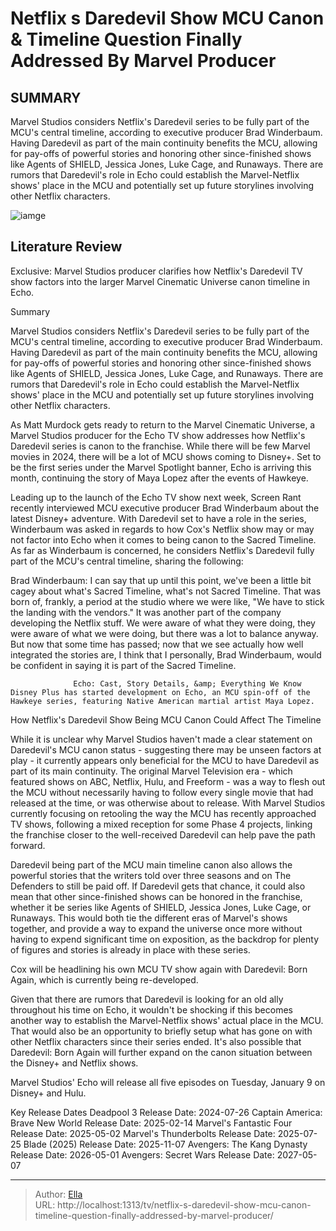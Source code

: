 # Netflix s Daredevil Show MCU Canon &amp; Timeline Question Finally Addressed By Marvel Producer


## SUMMARY 



  Marvel Studios considers Netflix&#39;s Daredevil series to be fully part of the MCU&#39;s central timeline, according to executive producer Brad Winderbaum.   Having Daredevil as part of the main continuity benefits the MCU, allowing for pay-offs of powerful stories and honoring other since-finished shows like Agents of SHIELD, Jessica Jones, Luke Cage, and Runaways.   There are rumors that Daredevil&#39;s role in Echo could establish the Marvel-Netflix shows&#39; place in the MCU and potentially set up future storylines involving other Netflix characters.  

![iamge]()

## Literature Review
Exclusive: Marvel Studios producer clarifies how Netflix&#39;s Daredevil TV show factors into the larger Marvel Cinematic Universe canon timeline in Echo.


Summary

  Marvel Studios considers Netflix&#39;s Daredevil series to be fully part of the MCU&#39;s central timeline, according to executive producer Brad Winderbaum.   Having Daredevil as part of the main continuity benefits the MCU, allowing for pay-offs of powerful stories and honoring other since-finished shows like Agents of SHIELD, Jessica Jones, Luke Cage, and Runaways.   There are rumors that Daredevil&#39;s role in Echo could establish the Marvel-Netflix shows&#39; place in the MCU and potentially set up future storylines involving other Netflix characters.  





As Matt Murdock gets ready to return to the Marvel Cinematic Universe, a Marvel Studios producer for the Echo TV show addresses how Netflix&#39;s Daredevil series is canon to the franchise. While there will be few Marvel movies in 2024, there will be a lot of MCU shows coming to Disney&#43;. Set to be the first series under the Marvel Spotlight banner, Echo is arriving this month, continuing the story of Maya Lopez after the events of Hawkeye.




Leading up to the launch of the Echo TV show next week, Screen Rant recently interviewed MCU executive producer Brad Winderbaum about the latest Disney&#43; adventure. With Daredevil set to have a role in the series, Winderbaum was asked in regards to how Cox&#39;s Netflix show may or may not factor into Echo when it comes to being canon to the Sacred Timeline. As far as Winderbaum is concerned, he considers Netflix&#39;s Daredevil fully part of the MCU&#39;s central timeline, sharing the following:


Brad Winderbaum: I can say that up until this point, we&#39;ve been a little bit cagey about what&#39;s Sacred Timeline, what&#39;s not Sacred Timeline. That was born of, frankly, a period at the studio where we were like, &#34;We have to stick the landing with the vendors.&#34; It was another part of the company developing the Netflix stuff. We were aware of what they were doing, they were aware of what we were doing, but there was a lot to balance anyway.
But now that some time has passed; now that we see actually how well integrated the stories are, I think that I personally, Brad Winderbaum, would be confident in saying it is part of the Sacred Timeline.





                  Echo: Cast, Story Details, &amp; Everything We Know   Disney Plus has started development on Echo, an MCU spin-off of the Hawkeye series, featuring Native American martial artist Maya Lopez.    


 How Netflix&#39;s Daredevil Show Being MCU Canon Could Affect The Timeline 
         

While it is unclear why Marvel Studios haven&#39;t made a clear statement on Daredevil&#39;s MCU canon status - suggesting there may be unseen factors at play - it currently appears only beneficial for the MCU to have Daredevil as part of its main continuity. The original Marvel Television era - which featured shows on ABC, Netflix, Hulu, and Freeform - was a way to flesh out the MCU without necessarily having to follow every single movie that had released at the time, or was otherwise about to release. With Marvel Studios currently focusing on retooling the way the MCU has recently approached TV shows, following a mixed reception for some Phase 4 projects, linking the franchise closer to the well-received Daredevil can help pave the path forward.




Daredevil being part of the MCU main timeline canon also allows the powerful stories that the writers told over three seasons and on The Defenders to still be paid off. If Daredevil gets that chance, it could also mean that other since-finished shows can be honored in the franchise, whether it be series like Agents of SHIELD, Jessica Jones, Luke Cage, or Runaways. This would both tie the different eras of Marvel&#39;s shows together, and provide a way to expand the universe once more without having to expend significant time on exposition, as the backdrop for plenty of figures and stories is already in place with these series.



Cox will be headlining his own MCU TV show again with Daredevil: Born Again, which is currently being re-developed.




Given that there are rumors that Daredevil is looking for an old ally throughout his time on Echo, it wouldn&#39;t be shocking if this becomes another way to establish the Marvel-Netflix shows&#39; actual place in the MCU. That would also be an opportunity to briefly setup what has gone on with other Netflix characters since their series ended. It&#39;s also possible that Daredevil: Born Again will further expand on the canon situation between the Disney&#43; and Netflix shows.




Marvel Studios&#39; Echo will release all five episodes on Tuesday, January 9 on Disney&#43; and Hulu.

  Key Release Dates              Deadpool 3 Release Date: 2024-07-26                    Captain America: Brave New World Release Date: 2025-02-14                   Marvel&#39;s Fantastic Four Release Date: 2025-05-02                   Marvel&#39;s Thunderbolts Release Date: 2025-07-25                   Blade (2025) Release Date: 2025-11-07                   Avengers: The Kang Dynasty  Release Date: 2026-05-01                    Avengers: Secret Wars Release Date: 2027-05-07      

---

> Author: [Ella](https://instagram.hk.cn/)  
> URL: http://localhost:1313/tv/netflix-s-daredevil-show-mcu-canon-timeline-question-finally-addressed-by-marvel-producer/  

